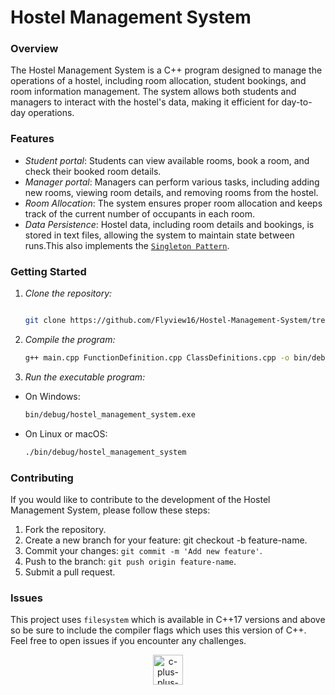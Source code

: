 # Hostel Management System

### Overview
The Hostel Management System is a C++ program designed to manage the operations of a hostel, including room allocation, student bookings, and room information management. The system allows both students and managers to interact with the hostel's data, making it efficient for day-to-day operations.

### Features
- *Student portal*: Students can view available rooms, book a room, and check their booked room details.
- *Manager portal*: Managers can perform various tasks, including adding new rooms, viewing room details, and removing rooms from the hostel.
- *Room Allocation*: The system ensures proper room allocation and keeps track of the current number of occupants in each room.
- *Data Persistence*: Hostel data, including room details and bookings, is stored in text files, allowing the system to maintain state between runs.This also implements the [`Singleton Pattern`](https://www.digitalocean.com/community/tutorials/java-singleton-design-pattern-best-practices-examples).


### Getting Started
1. *Clone the repository:*

   ```bash

   git clone https://github.com/Flyview16/Hostel-Management-System/tree/master/Hostel%20Management%20System

2. *Compile the program:*
    
    ```bash
    g++ main.cpp FunctionDefinition.cpp ClassDefinitions.cpp -o bin/debug/hostel_management_system

3. *Run the executable program:*
- On Windows:

    ```bash
    bin/debug/hostel_management_system.exe

- On Linux or macOS:

    ```bash
    ./bin/debug/hostel_management_system


### Contributing
If you would like to contribute to the development of the Hostel Management System, please follow these steps:

1. Fork the repository.
2. Create a new branch for your feature: git checkout -b feature-name.
3. Commit your changes: `git commit -m 'Add new feature'`.
4. Push to the branch:  `git push origin feature-name`.
5. Submit a pull request.

### Issues
This project uses `filesystem` which is available in C++17 versions and above so be sure to include the compiler flags which uses this version of C++. Feel free to open issues if you encounter any challenges.

<p align = "center">
<img width="48" height="48" src="https://img.icons8.com/fluency/144/c-plus-plus-logo.png" alt="c-plus-plus-logo"/>
</p>
